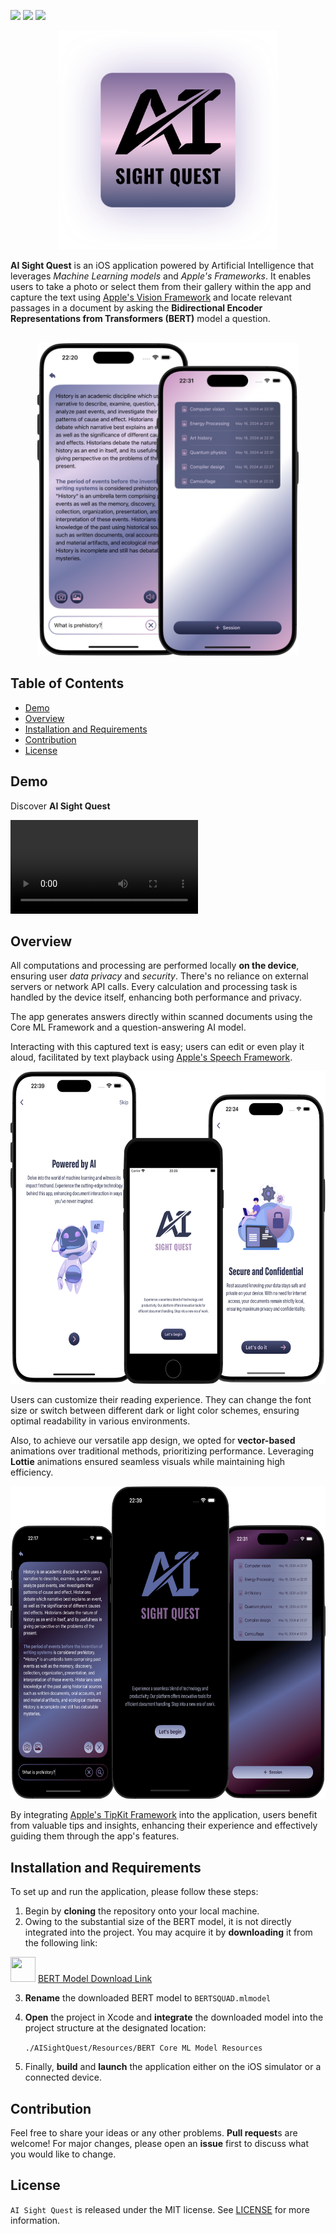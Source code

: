 <img src="https://badgen.net/static/Platform/iOS?color=4C5279"> <img src="https://badgen.net/github/tag/nsswifter/aisightquest?color=6D609E"> <img src="https://badgen.net/github/license/nsswifter/aisightquest?color=A292B1">

<p align="center"> <img src="Documentation/AISightQuest.png" width="350" height="350"/> </p>

**AI Sight Quest** is an iOS application powered by Artificial Intelligence that leverages *Machine Learning models* and *Apple's Frameworks*. It enables users to take a photo or select them from their gallery within the app and capture the text using [Apple's Vision Framework](https://developer.apple.com/documentation/vision) and locate relevant passages in a document by asking the **Bidirectional Encoder Representations from Transformers (BERT)** model a question. <br> <br>

<p align="center"> <img src="Documentation/main-view.png" height="500"/> </p>

## Table of Contents

- [Demo](#demo)
- [Overview](#overview)
- [Installation and Requirements](#installation-and-requirements) <!-- - [References](#references) -->
- [Contribution](#contribution)
- [License](#license)

## Demo

Discover **AI Sight Quest**

![Demo In Light Mode](Documentation/demo-light-mode.mov)

## Overview

All computations and processing are performed locally **on the device**, ensuring user *data privacy* and *security*. There's no reliance on external servers or network API calls. Every calculation and processing task is handled by the device itself, enhancing both performance and privacy. 

The app generates answers directly within scanned documents using the Core ML Framework and a question-answering AI model. 

Interacting with this captured text is easy; users can edit or even play it aloud, facilitated by text playback using [Apple's Speech Framework](https://developer.apple.com/documentation/speech).

<p align="center"> <img src="Documentation/intro-view.png" height="500"/> </p>

Users can customize their reading experience. They can change the font size or switch between different dark or light color schemes, ensuring optimal readability in various environments.

Also, to achieve our versatile app design, we opted for **vector-based** animations over traditional methods, prioritizing performance. Leveraging **Lottie** animations ensured seamless visuals while maintaining high efficiency.

<p align="center"> <img src="Documentation/dark-mode.png" height="500"/> </p>

By integrating [Apple's TipKit Framework](https://developer.apple.com/documentation/tipkit) into the application, users benefit from valuable tips and insights, enhancing their experience and effectively guiding them through the app's features.

## Installation and Requirements

To set up and run the application, please follow these steps:

1. Begin by **cloning** the repository onto your local machine.
2. Owing to the substantial size of the BERT model, it is not directly integrated into the project. You may acquire it by **downloading** it from the following link:

<a href="https://ml-assets.apple.com/coreml/models/Text/QuestionAnswering/BERT_SQUAD/BERTSQUADFP16.mlmodel"> <img src="https://github.com/nsswifter/nsswifter/blob/main/assets/core_ml.png" width="40" height="40"/></a> [BERT Model Download Link](https://ml-assets.apple.com/coreml/models/Text/QuestionAnswering/BERT_SQUAD/BERTSQUADFP16.mlmodel)

3. **Rename** the downloaded BERT model to `BERTSQUAD.mlmodel`
4. **Open** the project in Xcode and **integrate** the downloaded model into the project structure at the designated location:

   `./AISightQuest/Resources/BERT Core ML Model Resources`

5. Finally, **build** and **launch** the application either on the iOS simulator or a connected device.

<!-- ## References

<img src="https://github.com/devicons/devicon/blob/master/icons/figma/figma-original.svg" width="40" height="40"/> [Project's Figma Design](https://www.figma.com/file/PNYtxvPgMP7x5hdTZz7YIZ/AI-Sight-Quest?type=design&node-id=18%3A479&mode=design&t=LZixx9SKG5oeNCXc-1) -->

## Contribution

Feel free to share your ideas or any other problems. **Pull request**s are welcome! 
For major changes, please open an **issue** first to discuss what you would like to change.

## License

`AI Sight Quest` is released under the MIT license. See [LICENSE](LICENSE) for more information.

